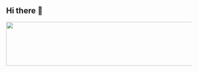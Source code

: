 ## Hi there 👋


<a href="https://github.com/devxb/gitanimals">
  <img
    src="https://render.gitanimals.org/lines/dbrown86?pet-id=657026439452415436"
    width="600"
    height="120"
  />
</a>
  
